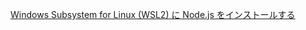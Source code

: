 [Windows Subsystem for Linux (WSL2) に Node.js をインストールする](https://learn.microsoft.com/ja-jp/windows/dev-environment/javascript/nodejs-on-wsl)
